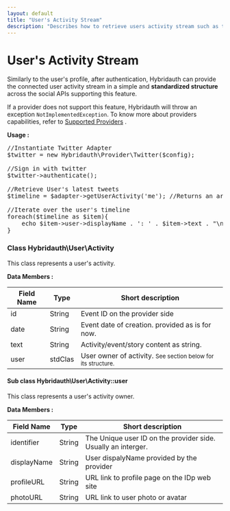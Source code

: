 ```yaml
---
layout: default
title: "User's Activity Stream"
description: "Describes how to retrieve users activity stream such as tweets and Facebook’s wall."
---
```


User's Activity Stream
======================

Similarly to the user's profile, after authentication, Hybridauth can provide the connected user activity
stream in a simple and **standardized structure** across the social APIs supporting this feature.

If a provider does not support this feature, Hybridauth will throw an exception `NotImplementedException`.
To know more about providers capabilities, refer to [Supported Providers](providers.html) .

**Usage :**

<pre>
//Instantiate Twitter Adapter
$twitter = new Hybridauth\Provider\Twitter($config);

//Sign in with twitter
$twitter->authenticate();

//Retrieve User's latest tweets
$timeline = $adapter->getUserActivity('me'); //Returns an array of Hybridauth\User\Activity objects

//Iterate over the user's timeline
foreach($timeline as $item){
    echo $item->user->displayName . ': ' . $item->text . "\n";
}
</pre>


### Class Hybridauth\User\Activity

This class represents a user's activity.

**Data Members :**

Field Name    | Type     | Short description
------------- | ---------| -------------------------------------------------------
id            | String   | Event ID on the provider side
date          | String   | Event date of creation. provided as is for now.
text          | String   | Activity/event/story content as string.
user	      | stdClas  | User owner of activity. <small>See section below for its structure.</small> 

#### Sub class Hybridauth\User\Activity::user

This class represents a user's activity owner.

**Data Members :**

Field Name    | Type     | Short description
------------- | ---------| -------------------------------------------------------
identifier    | String   | The Unique user ID on the provider side. Usually an interger.
displayName   | String   | User dispalyName provided by the provider
profileURL    | String   | URL link to profile page on the IDp web site
photoURL      | String   | URL link to user photo or avatar

